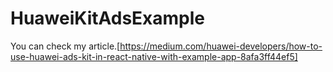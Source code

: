 # HuaweiKitAdsExample

You can check my article.[https://medium.com/huawei-developers/how-to-use-huawei-ads-kit-in-react-native-with-example-app-8afa3ff44ef5]
